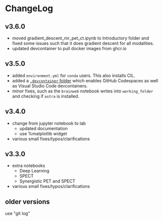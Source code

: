 # ChangeLog
## v3.6.0
* moved gradient_descent_mr_pet_ct.ipynb to Introductory folder and fixed some issues such that it does gradient descent for all modalities.
* updated devcontainer to pull docker images from ghcr.io

## v3.5.0
* added `environment.yml` for `conda` users. This also installs CIL.
* added a [`.devcontainer` folder](https://containers.dev/) which enables GitHub Codespaces as well as Visual Studio Code devcontainers.
* minor fixes, such as the `brainweb` notebook writes into `working_folder` and checking if `astra` is installed.

## v3.4.0
* change from jupyter notebook to lab
  - updated documentation
  - use %matplotlib widget
* various small fixes/typos/clarifications

## v3.3.0
* extra notebooks
  - Deep Learning
  - SPECT
  - Synergistic PET and SPECT
* various small fixes/typos/clarifications

## older versions
use "git log"
